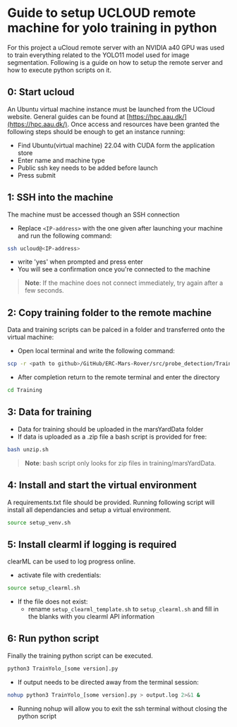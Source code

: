 # Guide to setup UCLOUD remote machine for yolo training in python
For this project a uCloud remote server with an NVIDIA a40 GPU was used to train everything related to the YOLO11 model used for image segmentation. Following is a guide on how to setup the remote server and how to execute python scripts on it.

## 0: Start ucloud
An Ubuntu virtual machine instance must be launched from the UCloud website. General guides can be found at [https://hpc.aau.dk/](https://hpc.aau.dk/). Once access and resources have been granted the following steps should be enough to get an instance running:
- Find Ubuntu(virtual machine) 22.04 with CUDA form the application store
- Enter name and machine type
- Public ssh key needs to be added before launch
- Press submit

## 1: SSH into the machine
The machine must be accessed though an SSH connection
- Replace `<IP-address>` with the one given after launching your machine and run the following command:
```bash
ssh ucloud@<IP-address>
```
- write 'yes' when prompted and press enter
- You will see a confirmation once you're connected to the machine
> **Note**: If the machine does not connect immediately, try again after a few seconds.

## 2: Copy training folder to the remote machine
Data and training scripts can be palced in a folder and transferred onto the virtual machine:
- Open local terminal and write the following command:
```bash
scp -r <path to github>/GitHub/ERC-Mars-Rover/src/probe_detection/Training ucloud@<IP-address>:/home/ucloud
```
- After completion return to the remote terminal and enter the directory
```bash
cd Training
```

## 3: Data for training
- Data for training should be uploaded in the marsYardData folder
- If data is uploaded as a .zip file a bash script is provided for free:
```bash
bash unzip.sh
```
> **Note**: bash script only looks for zip files in training/marsYardData.

## 4: Install and start the virtual environment
A requirements.txt file should be provided. Running following script will install all dependancies and setup a virtual environment.
```bash
source setup_venv.sh
```

## 5: Install clearml if logging is required
clearML can be used to log progress online.
- activate file with credentials:
```bash
source setup_clearml.sh
```
- If the file does not exist: 
	- rename `setup_clearml_template.sh` to `setup_clearml.sh` and fill in the blanks with you clearml API information

## 6: Run python script
Finally the training python script can be executed.
```bash
python3 TrainYolo_[some version].py
```
- If output needs to be directed away from the terminal session:
```bash
nohup python3 TrainYolo_[some version].py > output.log 2>&1 &
```
- Running nohup will allow you to exit the ssh terminal without closing the python script
	
